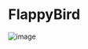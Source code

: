 # FlappyBird




![image](https://github.com/iamalissontomazelli/FlappyBird/assets/105504791/465b7bd9-bab1-402f-a1a4-f026b62ff840)
